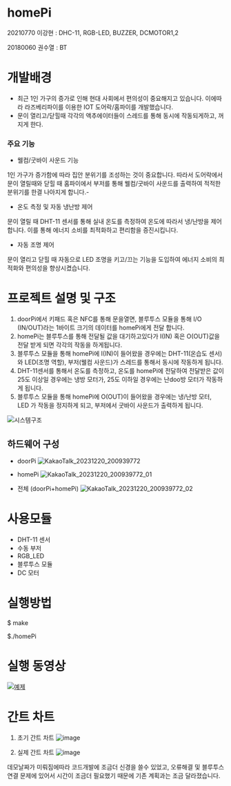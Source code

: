 # homePi

20210770 이강현 : DHC-11, RGB-LED, BUZZER, DCMOTOR1,2

20180060 권수열 : BT

# 개발배경

- 최근 1인 가구의 증가로 인해 현대 사회에서 편의성이 중요해지고 있습니다. 이에따라 라즈베리파이를 이용한 IOT 도어락/홈파이를 개발했습니다.
- 문이 열리고/닫힐때 각각의 액추에이터들이 스레드를 통해 동시에 작동되게하고, 꺼지게 한다. 
### 주요 기능
- 웰컴/굿바이 사운드 기능
  
1인 가구가 증가함에 따라 집안 분위기를 조성하는 것이 중요합니다. 따라서 도어락에서 문이 열릴때와 닫힐 때 홈파이에서 부저를 통해 웰컴/굿바이 사운드를 출력하여 적적한 분위기를 한결 나아지게 합니다.-
- 온도 측정 및 자동 냉난방 제어
  
문이 열릴 때 DHT-11 센서를 통해 실내 온도를 측정하여 온도에 따라서 냉/난방을 제어합니다. 이를 통해 에너지 소비를 최적화하고 편리함을 증진시킵니다.
- 자동 조명 제어
  
문이 열리고 닫힐 때 자동으로 LED 조명을 키고/끄는 기능을 도입하여 에너지 소비의 최적화와 편의성을 향상시켰습니다.

# 프로젝트 설명 및 구조

1. doorPi에서 키패드 혹은 NFC를 통해 문을열면, 블루투스 모듈을 통해 I/O (IN/OUT)라는 1바이트 크기의 데이터를 homePi에게 전달 합니다.
2. homePi는 블루투스를 통해 전달될 값을 대기하고있다가 I(IN) 혹은 O(OUT)값을 전달 받게 되면 각각의 작동을 하게됩니다.
3. 블루투스 모듈을 통해 homePi에 I(IN)이 들어왔을 경우에는 DHT-11(온습도 센서)와 LED(조명 역할), 부저(웰컴 사운드)가 스레드를 통해서 동시에 작동하게 됩니다.
4. DHT-11센서를 통해서 온도를 측정하고, 온도를 homePi에 전달하여 전달받은 값이 25도 이상일 경우에는 냉방 모터가, 25도 이하일 경우에는 난doo방 모터가 작동하게 됩니다.
5. 블루투스 모듈을 통해 homePi에 O(OUT)이 들어왔을 경우에는 냉/난방 모터, LED 가 작동을 정지하게 되고, 부저에서 굿바이 사운드가 출력하게 됩니다. 

![시스템구조](https://github.com/kumoh2023-Embedded-Team2/homePi/assets/127746054/a3950484-6aa2-4562-ac04-ef442b80b8c4)
## 하드웨어 구성
- doorPi
![KakaoTalk_20231220_200939772](https://github.com/kumoh2023-Embedded-Team2/homePi/assets/127746054/e019df80-336d-47e7-9e36-8db11ca24618)

- homePi
 ![KakaoTalk_20231220_200939772_01](https://github.com/kumoh2023-Embedded-Team2/homePi/assets/127746054/c30a42ee-e4b6-460e-8c6b-75f20a47b5e1)

- 전체 (doorPi+homePi)
![KakaoTalk_20231220_200939772_02](https://github.com/kumoh2023-Embedded-Team2/homePi/assets/127746054/1bdf0532-91a3-48dc-a9d3-583d1855bd7f)
 
# 사용모듈
- DHT-11 센서
- 수동 부저
- RGB_LED
- 블루투스 모듈
- DC 모터

# 실행방법 

$ make

$./homePi

# 실행 동영상 
[![예제](http://img.youtube.com/vi/sgxC2jrwDj0/0.jpg)](https://youtu.be/sgxC2jrwDj0?t=0s) 

# 간트 차트 

1. 초기 간트 차트
![image](https://github.com/kumoh2023-Embedded-Team2/homePi/assets/127746054/3bf77aad-dccf-4891-b261-14a3cdc510e9)

2. 실제 간트 차트
![image](https://github.com/kumoh2023-Embedded-Team2/homePi/assets/127746054/f9e7904c-8794-4816-9350-20c0e13603ed)

데모날짜가 미뤄짐에따라 코드개발에 조금더 신경을 쓸수 있었고, 오류해결 및 블루투스 연결 문제에 있어서 시간이 조금더 필요했기 때문에 기존 계획과는 조금 달라졌습니다.


